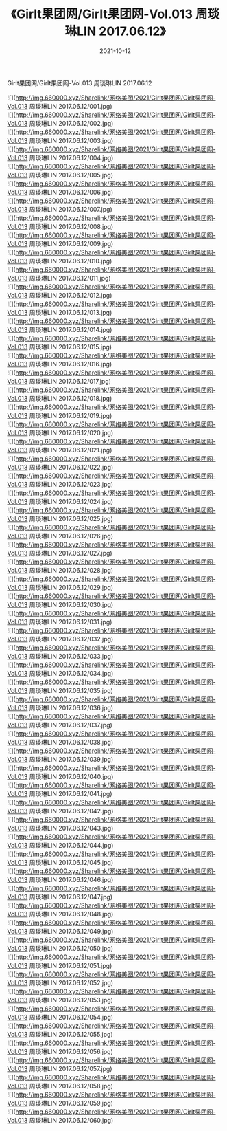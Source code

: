 ﻿---
layout: post
title:  《Girlt果团网/Girlt果团网-Vol.013 周琰琳LIN 2017.06.12》
date:   2021-10-12
img: http://img.660000.xyz/Sharelink/网络美图/2021/Girlt果团网/Girlt果团网-Vol.013 周琰琳LIN 2017.06.12/000.jpg
categories: [美女, 清纯, 唯美]
---

Girlt果团网/Girlt果团网-Vol.013 周琰琳LIN 2017.06.12

 ![](http://img.660000.xyz/Sharelink/网络美图/2021/Girlt果团网/Girlt果团网-Vol.013 周琰琳LIN 2017.06.12/001.jpg) <br>![](http://img.660000.xyz/Sharelink/网络美图/2021/Girlt果团网/Girlt果团网-Vol.013 周琰琳LIN 2017.06.12/002.jpg) <br>![](http://img.660000.xyz/Sharelink/网络美图/2021/Girlt果团网/Girlt果团网-Vol.013 周琰琳LIN 2017.06.12/003.jpg) <br>![](http://img.660000.xyz/Sharelink/网络美图/2021/Girlt果团网/Girlt果团网-Vol.013 周琰琳LIN 2017.06.12/004.jpg) <br>![](http://img.660000.xyz/Sharelink/网络美图/2021/Girlt果团网/Girlt果团网-Vol.013 周琰琳LIN 2017.06.12/005.jpg) <br>![](http://img.660000.xyz/Sharelink/网络美图/2021/Girlt果团网/Girlt果团网-Vol.013 周琰琳LIN 2017.06.12/006.jpg) <br>![](http://img.660000.xyz/Sharelink/网络美图/2021/Girlt果团网/Girlt果团网-Vol.013 周琰琳LIN 2017.06.12/007.jpg) <br>![](http://img.660000.xyz/Sharelink/网络美图/2021/Girlt果团网/Girlt果团网-Vol.013 周琰琳LIN 2017.06.12/008.jpg) <br>![](http://img.660000.xyz/Sharelink/网络美图/2021/Girlt果团网/Girlt果团网-Vol.013 周琰琳LIN 2017.06.12/009.jpg) <br>![](http://img.660000.xyz/Sharelink/网络美图/2021/Girlt果团网/Girlt果团网-Vol.013 周琰琳LIN 2017.06.12/010.jpg) <br>![](http://img.660000.xyz/Sharelink/网络美图/2021/Girlt果团网/Girlt果团网-Vol.013 周琰琳LIN 2017.06.12/011.jpg) <br>![](http://img.660000.xyz/Sharelink/网络美图/2021/Girlt果团网/Girlt果团网-Vol.013 周琰琳LIN 2017.06.12/012.jpg) <br>![](http://img.660000.xyz/Sharelink/网络美图/2021/Girlt果团网/Girlt果团网-Vol.013 周琰琳LIN 2017.06.12/013.jpg) <br>![](http://img.660000.xyz/Sharelink/网络美图/2021/Girlt果团网/Girlt果团网-Vol.013 周琰琳LIN 2017.06.12/014.jpg) <br>![](http://img.660000.xyz/Sharelink/网络美图/2021/Girlt果团网/Girlt果团网-Vol.013 周琰琳LIN 2017.06.12/015.jpg) <br>![](http://img.660000.xyz/Sharelink/网络美图/2021/Girlt果团网/Girlt果团网-Vol.013 周琰琳LIN 2017.06.12/016.jpg) <br>![](http://img.660000.xyz/Sharelink/网络美图/2021/Girlt果团网/Girlt果团网-Vol.013 周琰琳LIN 2017.06.12/017.jpg) <br>![](http://img.660000.xyz/Sharelink/网络美图/2021/Girlt果团网/Girlt果团网-Vol.013 周琰琳LIN 2017.06.12/018.jpg) <br>![](http://img.660000.xyz/Sharelink/网络美图/2021/Girlt果团网/Girlt果团网-Vol.013 周琰琳LIN 2017.06.12/019.jpg) <br>![](http://img.660000.xyz/Sharelink/网络美图/2021/Girlt果团网/Girlt果团网-Vol.013 周琰琳LIN 2017.06.12/020.jpg) <br>![](http://img.660000.xyz/Sharelink/网络美图/2021/Girlt果团网/Girlt果团网-Vol.013 周琰琳LIN 2017.06.12/021.jpg) <br>![](http://img.660000.xyz/Sharelink/网络美图/2021/Girlt果团网/Girlt果团网-Vol.013 周琰琳LIN 2017.06.12/022.jpg) <br>![](http://img.660000.xyz/Sharelink/网络美图/2021/Girlt果团网/Girlt果团网-Vol.013 周琰琳LIN 2017.06.12/023.jpg) <br>![](http://img.660000.xyz/Sharelink/网络美图/2021/Girlt果团网/Girlt果团网-Vol.013 周琰琳LIN 2017.06.12/024.jpg) <br>![](http://img.660000.xyz/Sharelink/网络美图/2021/Girlt果团网/Girlt果团网-Vol.013 周琰琳LIN 2017.06.12/025.jpg) <br>![](http://img.660000.xyz/Sharelink/网络美图/2021/Girlt果团网/Girlt果团网-Vol.013 周琰琳LIN 2017.06.12/026.jpg) <br>![](http://img.660000.xyz/Sharelink/网络美图/2021/Girlt果团网/Girlt果团网-Vol.013 周琰琳LIN 2017.06.12/027.jpg) <br>![](http://img.660000.xyz/Sharelink/网络美图/2021/Girlt果团网/Girlt果团网-Vol.013 周琰琳LIN 2017.06.12/028.jpg) <br>![](http://img.660000.xyz/Sharelink/网络美图/2021/Girlt果团网/Girlt果团网-Vol.013 周琰琳LIN 2017.06.12/029.jpg) <br>![](http://img.660000.xyz/Sharelink/网络美图/2021/Girlt果团网/Girlt果团网-Vol.013 周琰琳LIN 2017.06.12/030.jpg) <br>![](http://img.660000.xyz/Sharelink/网络美图/2021/Girlt果团网/Girlt果团网-Vol.013 周琰琳LIN 2017.06.12/031.jpg) <br>![](http://img.660000.xyz/Sharelink/网络美图/2021/Girlt果团网/Girlt果团网-Vol.013 周琰琳LIN 2017.06.12/032.jpg) <br>![](http://img.660000.xyz/Sharelink/网络美图/2021/Girlt果团网/Girlt果团网-Vol.013 周琰琳LIN 2017.06.12/033.jpg) <br>![](http://img.660000.xyz/Sharelink/网络美图/2021/Girlt果团网/Girlt果团网-Vol.013 周琰琳LIN 2017.06.12/034.jpg) <br>![](http://img.660000.xyz/Sharelink/网络美图/2021/Girlt果团网/Girlt果团网-Vol.013 周琰琳LIN 2017.06.12/035.jpg) <br>![](http://img.660000.xyz/Sharelink/网络美图/2021/Girlt果团网/Girlt果团网-Vol.013 周琰琳LIN 2017.06.12/036.jpg) <br>![](http://img.660000.xyz/Sharelink/网络美图/2021/Girlt果团网/Girlt果团网-Vol.013 周琰琳LIN 2017.06.12/037.jpg) <br>![](http://img.660000.xyz/Sharelink/网络美图/2021/Girlt果团网/Girlt果团网-Vol.013 周琰琳LIN 2017.06.12/038.jpg) <br>![](http://img.660000.xyz/Sharelink/网络美图/2021/Girlt果团网/Girlt果团网-Vol.013 周琰琳LIN 2017.06.12/039.jpg) <br>![](http://img.660000.xyz/Sharelink/网络美图/2021/Girlt果团网/Girlt果团网-Vol.013 周琰琳LIN 2017.06.12/040.jpg) <br>![](http://img.660000.xyz/Sharelink/网络美图/2021/Girlt果团网/Girlt果团网-Vol.013 周琰琳LIN 2017.06.12/041.jpg) <br>![](http://img.660000.xyz/Sharelink/网络美图/2021/Girlt果团网/Girlt果团网-Vol.013 周琰琳LIN 2017.06.12/042.jpg) <br>![](http://img.660000.xyz/Sharelink/网络美图/2021/Girlt果团网/Girlt果团网-Vol.013 周琰琳LIN 2017.06.12/043.jpg) <br>![](http://img.660000.xyz/Sharelink/网络美图/2021/Girlt果团网/Girlt果团网-Vol.013 周琰琳LIN 2017.06.12/044.jpg) <br>![](http://img.660000.xyz/Sharelink/网络美图/2021/Girlt果团网/Girlt果团网-Vol.013 周琰琳LIN 2017.06.12/045.jpg) <br>![](http://img.660000.xyz/Sharelink/网络美图/2021/Girlt果团网/Girlt果团网-Vol.013 周琰琳LIN 2017.06.12/046.jpg) <br>![](http://img.660000.xyz/Sharelink/网络美图/2021/Girlt果团网/Girlt果团网-Vol.013 周琰琳LIN 2017.06.12/047.jpg) <br>![](http://img.660000.xyz/Sharelink/网络美图/2021/Girlt果团网/Girlt果团网-Vol.013 周琰琳LIN 2017.06.12/048.jpg) <br>![](http://img.660000.xyz/Sharelink/网络美图/2021/Girlt果团网/Girlt果团网-Vol.013 周琰琳LIN 2017.06.12/049.jpg) <br>![](http://img.660000.xyz/Sharelink/网络美图/2021/Girlt果团网/Girlt果团网-Vol.013 周琰琳LIN 2017.06.12/050.jpg) <br>![](http://img.660000.xyz/Sharelink/网络美图/2021/Girlt果团网/Girlt果团网-Vol.013 周琰琳LIN 2017.06.12/051.jpg) <br>![](http://img.660000.xyz/Sharelink/网络美图/2021/Girlt果团网/Girlt果团网-Vol.013 周琰琳LIN 2017.06.12/052.jpg) <br>![](http://img.660000.xyz/Sharelink/网络美图/2021/Girlt果团网/Girlt果团网-Vol.013 周琰琳LIN 2017.06.12/053.jpg) <br>![](http://img.660000.xyz/Sharelink/网络美图/2021/Girlt果团网/Girlt果团网-Vol.013 周琰琳LIN 2017.06.12/054.jpg) <br>![](http://img.660000.xyz/Sharelink/网络美图/2021/Girlt果团网/Girlt果团网-Vol.013 周琰琳LIN 2017.06.12/055.jpg) <br>![](http://img.660000.xyz/Sharelink/网络美图/2021/Girlt果团网/Girlt果团网-Vol.013 周琰琳LIN 2017.06.12/056.jpg) <br>![](http://img.660000.xyz/Sharelink/网络美图/2021/Girlt果团网/Girlt果团网-Vol.013 周琰琳LIN 2017.06.12/057.jpg) <br>![](http://img.660000.xyz/Sharelink/网络美图/2021/Girlt果团网/Girlt果团网-Vol.013 周琰琳LIN 2017.06.12/058.jpg) <br>![](http://img.660000.xyz/Sharelink/网络美图/2021/Girlt果团网/Girlt果团网-Vol.013 周琰琳LIN 2017.06.12/059.jpg) <br>![](http://img.660000.xyz/Sharelink/网络美图/2021/Girlt果团网/Girlt果团网-Vol.013 周琰琳LIN 2017.06.12/060.jpg) <br>